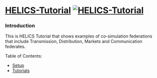 # [HELICS-Tutorial](http://gmlc-tdc.github.io/HELICS-Tutorial) [![HELICS-Tutorial](https://img.shields.io/badge/helics-tutorial-blue.svg)](http://gmlc-tdc.github.io/HELICS-Tutorial)

### Introduction

This is HELICS Tutorial that shows examples of co-simulation federations
that include Transmission, Distribution, Markets and Communication federates.

Table of Contents:

- [Setup](./setup/README.md)
- [Tutorials](./tutorials/README.md)
